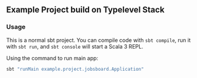 ## Example Project build on Typelevel Stack

### Usage

This is a normal sbt project. You can compile code with `sbt compile`, run it with `sbt run`, and `sbt console` will start a Scala 3 REPL.

Using the command to run main app:

```sbt
sbt "runMain example.project.jobsboard.Application"
```
